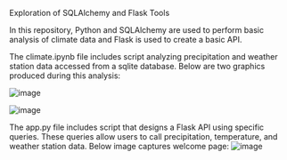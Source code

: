 Exploration of SQLAlchemy and Flask Tools

In this repository, Python and SQLAlchemy are used to perform basic analysis of climate data and Flask is used to create a basic API. 

The climate.ipynb file includes script analyzing precipitation and weather station data accessed from a sqlite database. Below are two graphics produced during this analysis: 


![image](https://user-images.githubusercontent.com/119253324/223613075-4cb7d21d-d6a5-4939-832e-407a966599fb.png)

![image](https://user-images.githubusercontent.com/119253324/223613096-a61f3abf-fa96-434d-bb1a-9f07dbd75366.png)


The app.py file includes script that designs a Flask API using specific queries. These queries allow users to call precipitation, temperature, and weather station data. Below image captures welcome page:
![image](https://user-images.githubusercontent.com/119253324/223613763-47e5ba5a-094f-45aa-bd7e-f6e02c50b974.png)

